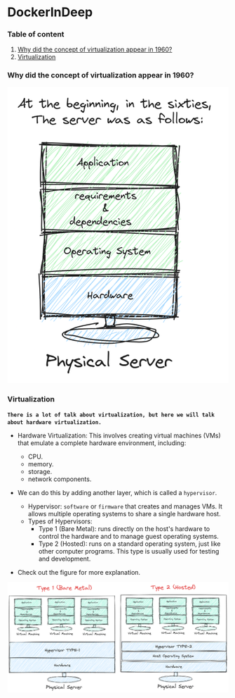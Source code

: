 # DockerInDeep

### Table of content

1. [Why did the concept of virtualization appear in 1960?](#desc0)
2. [Virtualization](#desc1)


<a name="desc0"></a>
### Why did the concept of virtualization appear in 1960?

<img alt="1960" src="assets/1.png" />


<a name="desc1"></a>
### Virtualization

**```There is a lot of talk about virtualization, but here we will talk about hardware virtualization.```**

- Hardware Virtualization: This involves creating virtual machines (VMs) that emulate a complete hardware environment, including:
  - CPU.
  - memory.
  - storage.
  - network components.
- We can do this by adding another layer, which is called a ```hypervisor```.
  - Hypervisor: ```software``` or ```firmware``` that creates and manages VMs. It allows multiple operating systems to share a single hardware host.
  - Types of Hypervisors:
    - Type 1 (Bare Metal): runs directly on the host's hardware to control the hardware and to manage guest operating systems.
    - Type 2 (Hosted): runs on a standard operating system, just like other computer programs. This type is usually used for testing and development.

- Check out the figure for more explanation.

<img alt="Hypervisor" src="assets/2.png" />
